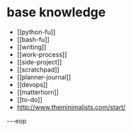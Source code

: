 base knowledge
==============

* [[python-fu]]
* [[bash-fu]]
* [[writing]]
* [[work-process]]
* [[side-project]]
* [[scratchpad]]
* [[planner-journal]]
* [[devops]]
* [[matterhorn]]
* [[to-do]]
* http://www.theminimalists.com/start/


---eop
